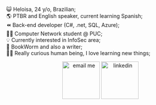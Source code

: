 
   <p align="left">
😺 Heloisa, 24 y/o, Brazilian; <br />
🌎 PTBR and English speaker, current learning Spanish;<br />
⏪ Back-end developer (C#, .net, SQL, Azure);<br />
👩‍💻 Computer Network student @ PUC;<br />
💡 Currently interested in InfoSec area;<br />
🐛 BookWorm and also a writer;<br />
🕵️‍♀️ Really curious human being, I love learning new things;<br />

  </p>


   
 <p align="center"> <a href="mailto:heloisa@keemail.me" target="_blank"> <img align="center" alt="email me"  src="https://64.media.tumblr.com/cba4208ed78faae53e971f78543500e6/tumblr_pqulm2bWXR1vpf6ddo1_75sq.gifv" width="100"></a>
    <a href="https://www.linkedin.com/in/heloisafarias/" target="_blank"> <img align="center" alt="linkedin" src="https://img.shields.io/badge/LinkedIn-0077B5?style=for-the-badge&logo=linkedin&logoColor=white" width="100"> </a>
 <p> 
